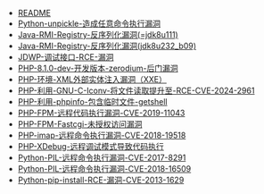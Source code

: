 - [README](docs/Awesome-POC/开发语言漏洞/README.md)
- [Python-unpickle-造成任意命令执行漏洞](Python-unpickle-造成任意命令执行漏洞.md)
- [Java-RMI-Registry-反序列化漏洞(=jdk8u111)](Java-RMI-Registry-反序列化漏洞(=jdk8u111).md)
- [Java-RMI-Registry-反序列化漏洞(jdk8u232_b09)](Java-RMI-Registry-反序列化漏洞(jdk8u232_b09).md)
- [JDWP-调试接口-RCE-漏洞](JDWP-调试接口-RCE-漏洞.md)
- [PHP-8.1.0-dev-开发版本-zerodium-后门漏洞](PHP-8.1.0-dev-开发版本-zerodium-后门漏洞.md)
- [PHP-环境-XML外部实体注入漏洞（XXE）](PHP-环境-XML外部实体注入漏洞（XXE）.md)
- [PHP-利用-GNU-C-Iconv-将文件读取提升至-RCE-CVE-2024-2961](PHP-利用-GNU-C-Iconv-将文件读取提升至-RCE-CVE-2024-2961.md)
- [PHP-利用-phpinfo-包含临时文件-getshell](PHP-利用-phpinfo-包含临时文件-getshell.md)
- [PHP-FPM-远程代码执行漏洞-CVE-2019-11043](PHP-FPM-远程代码执行漏洞-CVE-2019-11043.md)
- [PHP-FPM-Fastcgi-未授权访问漏洞](PHP-FPM-Fastcgi-未授权访问漏洞.md)
- [PHP-imap-远程命令执行漏洞-CVE-2018-19518](PHP-imap-远程命令执行漏洞-CVE-2018-19518.md)
- [PHP-XDebug-远程调试模式导致代码执行](PHP-XDebug-远程调试模式导致代码执行.md)
- [Python-PIL-远程命令执行漏洞-CVE-2017-8291](Python-PIL-远程命令执行漏洞-CVE-2017-8291.md)
- [Python-PIL-远程命令执行漏洞-CVE-2018-16509](Python-PIL-远程命令执行漏洞-CVE-2018-16509.md)
- [Python-pip-install-RCE-漏洞-CVE-2013-1629](Python-pip-install-RCE-漏洞-CVE-2013-1629.md)